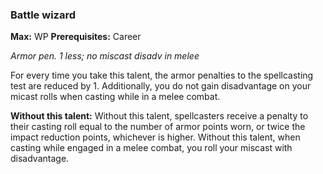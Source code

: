 
### Battle wizard
**Max:** WP
**Prerequisites:** Career

_Armor pen. 1 less; no miscast disadv in melee_

For every time you take this talent, the armor penalties to the spellcasting test are reduced by 1. Additionally, you do not gain disadvantage on your micast rolls when casting while in a melee combat.

**Without this talent:**
Without this talent, spellcasters receive a penalty to their casting roll equal to the number of armor points worn, or twice the impact reduction points, whichever is higher. Without this talent, when casting while engaged in a melee combat, you roll your miscast with disadvantage.
